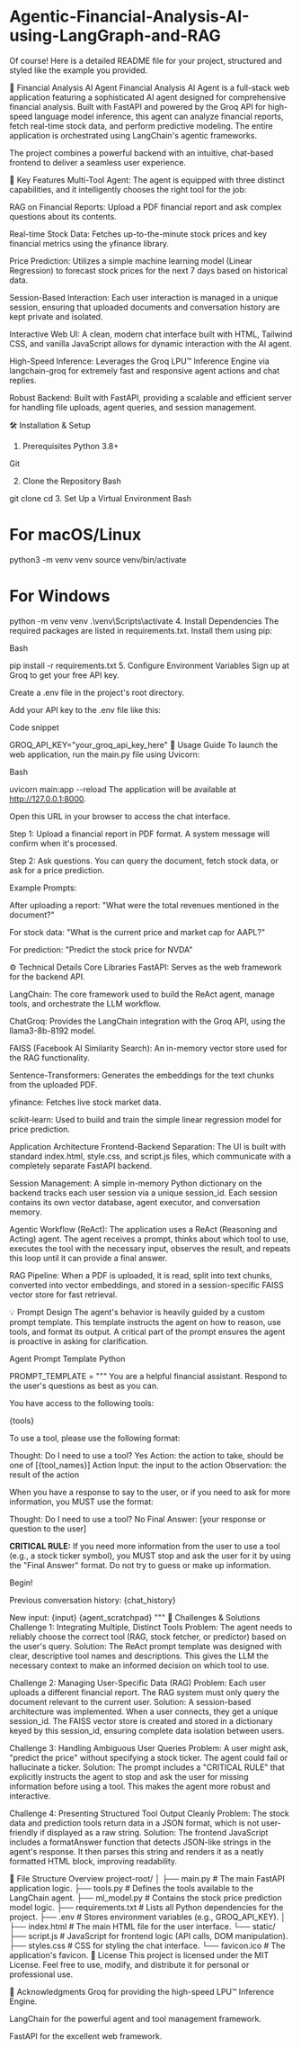 # Agentic-Financial-Analysis-AI-using-LangGraph-and-RAG

Of course! Here is a detailed README file for your project, structured and styled like the example you provided.

🤖 Financial Analysis AI Agent
Financial Analysis AI Agent is a full-stack web application featuring a sophisticated AI agent designed for comprehensive financial analysis. Built with FastAPI and powered by the Groq API for high-speed language model inference, this agent can analyze financial reports, fetch real-time stock data, and perform predictive modeling. The entire application is orchestrated using LangChain's agentic frameworks.

The project combines a powerful backend with an intuitive, chat-based frontend to deliver a seamless user experience.

🌟 Key Features
Multi-Tool Agent: The agent is equipped with three distinct capabilities, and it intelligently chooses the right tool for the job:

RAG on Financial Reports: Upload a PDF financial report and ask complex questions about its contents.

Real-time Stock Data: Fetches up-to-the-minute stock prices and key financial metrics using the yfinance library.

Price Prediction: Utilizes a simple machine learning model (Linear Regression) to forecast stock prices for the next 7 days based on historical data.

Session-Based Interaction: Each user interaction is managed in a unique session, ensuring that uploaded documents and conversation history are kept private and isolated.

Interactive Web UI: A clean, modern chat interface built with HTML, Tailwind CSS, and vanilla JavaScript allows for dynamic interaction with the AI agent.

High-Speed Inference: Leverages the Groq LPU™ Inference Engine via langchain-groq for extremely fast and responsive agent actions and chat replies.

Robust Backend: Built with FastAPI, providing a scalable and efficient server for handling file uploads, agent queries, and session management.

🛠️ Installation & Setup
1. Prerequisites
Python 3.8+

Git

2. Clone the Repository
Bash

git clone <your-repository-url>
cd <repository-directory>
3. Set Up a Virtual Environment
Bash

# For macOS/Linux
python3 -m venv venv
source venv/bin/activate

# For Windows
python -m venv venv
.\venv\Scripts\activate
4. Install Dependencies
The required packages are listed in requirements.txt. Install them using pip:

Bash

pip install -r requirements.txt
5. Configure Environment Variables
Sign up at Groq to get your free API key.

Create a .env file in the project's root directory.

Add your API key to the .env file like this:

Code snippet

GROQ_API_KEY="your_groq_api_key_here"
🚀 Usage Guide
To launch the web application, run the main.py file using Uvicorn:

Bash

uvicorn main:app --reload
The application will be available at http://127.0.0.1:8000.

Open this URL in your browser to access the chat interface.

Step 1: Upload a financial report in PDF format. A system message will confirm when it's processed.

Step 2: Ask questions. You can query the document, fetch stock data, or ask for a price prediction.

Example Prompts:

After uploading a report: "What were the total revenues mentioned in the document?"

For stock data: "What is the current price and market cap for AAPL?"

For prediction: "Predict the stock price for NVDA"

⚙️ Technical Details
Core Libraries
FastAPI: Serves as the web framework for the backend API.

LangChain: The core framework used to build the ReAct agent, manage tools, and orchestrate the LLM workflow.

ChatGroq: Provides the LangChain integration with the Groq API, using the llama3-8b-8192 model.

FAISS (Facebook AI Similarity Search): An in-memory vector store used for the RAG functionality.

Sentence-Transformers: Generates the embeddings for the text chunks from the uploaded PDF.

yfinance: Fetches live stock market data.

scikit-learn: Used to build and train the simple linear regression model for price prediction.

Application Architecture
Frontend-Backend Separation: The UI is built with standard index.html, style.css, and script.js files, which communicate with a completely separate FastAPI backend.

Session Management: A simple in-memory Python dictionary on the backend tracks each user session via a unique session_id. Each session contains its own vector database, agent executor, and conversation memory.

Agentic Workflow (ReAct): The application uses a ReAct (Reasoning and Acting) agent. The agent receives a prompt, thinks about which tool to use, executes the tool with the necessary input, observes the result, and repeats this loop until it can provide a final answer.

RAG Pipeline: When a PDF is uploaded, it is read, split into text chunks, converted into vector embeddings, and stored in a session-specific FAISS vector store for fast retrieval.

💡 Prompt Design
The agent's behavior is heavily guided by a custom prompt template. This template instructs the agent on how to reason, use tools, and format its output. A critical part of the prompt ensures the agent is proactive in asking for clarification.

Agent Prompt Template
Python

PROMPT_TEMPLATE = """
You are a helpful financial assistant. Respond to the user's questions as best as you can.

You have access to the following tools:

{tools}

To use a tool, please use the following format:

Thought: Do I need to use a tool? Yes
Action: the action to take, should be one of [{tool_names}]
Action Input: the input to the action
Observation: the result of the action


When you have a response to say to the user, or if you need to ask for more information, you MUST use the format:

Thought: Do I need to use a tool? No
Final Answer: [your response or question to the user]


**CRITICAL RULE:** If you need more information from the user to use a tool (e.g., a stock ticker symbol), you MUST stop and ask the user for it by using the "Final Answer" format. Do not try to guess or make up information.

Begin!

Previous conversation history:
{chat_history}

New input: {input}
{agent_scratchpad}
"""
🧠 Challenges & Solutions
Challenge 1: Integrating Multiple, Distinct Tools
Problem: The agent needs to reliably choose the correct tool (RAG, stock fetcher, or predictor) based on the user's query.
Solution: The ReAct prompt template was designed with clear, descriptive tool names and descriptions. This gives the LLM the necessary context to make an informed decision on which tool to use.

Challenge 2: Managing User-Specific Data (RAG)
Problem: Each user uploads a different financial report. The RAG system must only query the document relevant to the current user.
Solution: A session-based architecture was implemented. When a user connects, they get a unique session_id. The FAISS vector store is created and stored in a dictionary keyed by this session_id, ensuring complete data isolation between users.

Challenge 3: Handling Ambiguous User Queries
Problem: A user might ask, "predict the price" without specifying a stock ticker. The agent could fail or hallucinate a ticker.
Solution: The prompt includes a "CRITICAL RULE" that explicitly instructs the agent to stop and ask the user for missing information before using a tool. This makes the agent more robust and interactive.

Challenge 4: Presenting Structured Tool Output Cleanly
Problem: The stock data and prediction tools return data in a JSON format, which is not user-friendly if displayed as a raw string.
Solution: The frontend JavaScript includes a formatAnswer function that detects JSON-like strings in the agent's response. It then parses this string and renders it as a neatly formatted HTML block, improving readability.

📂 File Structure Overview
project-root/
│
├── main.py                # The main FastAPI application logic.
├── tools.py               # Defines the tools available to the LangChain agent.
├── ml_model.py            # Contains the stock price prediction model logic.
├── requirements.txt       # Lists all Python dependencies for the project.
├── .env                   # Stores environment variables (e.g., GROQ_API_KEY).
│
├── index.html             # The main HTML file for the user interface.
└── static/
    ├── script.js          # JavaScript for frontend logic (API calls, DOM manipulation).
    ├── styles.css         # CSS for styling the chat interface.
    └── favicon.ico        # The application's favicon.
📄 License
This project is licensed under the MIT License. Feel free to use, modify, and distribute it for personal or professional use.

🙌 Acknowledgments
Groq for providing the high-speed LPU™ Inference Engine.

LangChain for the powerful agent and tool management framework.

FastAPI for the excellent web framework.
